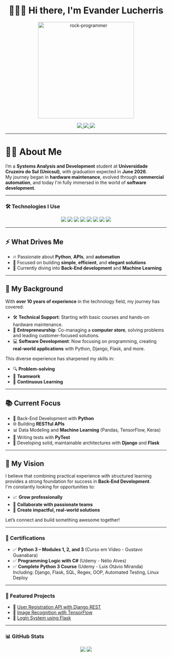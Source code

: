 <h1 align="center">👨🏻‍💻 Hi there, I'm Evander Lucherris</h1>

<p align="center">
  <img src="https://media.giphy.com/media/qgQUggAC3Pfv687qPC/giphy.gif" width="300" alt="rock-programmer">
</p>

<p align="center">
  <a href="https://github.com/evanderlucherris">
    <img src="https://komarev.com/ghpvc/?username=evanderlucherris&style=for-the-badge&color=blue" />
  </a>
  <a href="https://www.linkedin.com/in/evanderlucherris">
    <img src="https://img.shields.io/badge/LinkedIn-0e76a8?style=for-the-badge&logo=linkedin&logoColor=white" />
  </a>
  <a href="mailto:evanderlucherris@gmail.com">
    <img src="https://img.shields.io/badge/E--mail-D14836?style=for-the-badge&logo=gmail&logoColor=white" />
  </a>
</p>

---

# 👨‍💻 About Me

I’m a **Systems Analysis and Development** student at **Universidade Cruzeiro do Sul (Unicsul)**, with graduation expected in **June 2026**.  
My journey began in **hardware maintenance**, evolved through **commercial automation**, and today I'm fully immersed in the world of **software development**.

---

### 🛠️ Technologies I Use

<p align="center">
  <img src="https://img.shields.io/badge/Python-3776AB?style=for-the-badge&logo=python&logoColor=white" />
  <img src="https://img.shields.io/badge/Django-092E20?style=for-the-badge&logo=django&logoColor=white" />
  <img src="https://img.shields.io/badge/Flask-000000?style=for-the-badge&logo=flask&logoColor=white" />
  <img src="https://img.shields.io/badge/SQLite-07405E?style=for-the-badge&logo=sqlite&logoColor=white" />
  <img src="https://img.shields.io/badge/Pandas-150458?style=for-the-badge&logo=pandas&logoColor=white" />
  <img src="https://img.shields.io/badge/TensorFlow-FF6F00?style=for-the-badge&logo=tensorflow&logoColor=white" />
  <img src="https://img.shields.io/badge/Keras-D00000?style=for-the-badge&logo=keras&logoColor=white" />
  <img src="https://img.shields.io/badge/PyTest-0A9EDC?style=for-the-badge&logo=pytest&logoColor=white" />
</p>

---

## ⚡ What Drives Me

- 🔥 Passionate about **Python**, **APIs**, and **automation**
- 🎯 Focused on building **simple**, **efficient**, and **elegant solutions**
- 🤖 Currently diving into **Back-End development** and **Machine Learning**

---

## 💼 My Background

With **over 10 years of experience** in the technology field, my journey has covered:

- 🛠️ **Technical Support**: Starting with basic courses and hands-on hardware maintenance.
- 🏬 **Entrepreneurship**: Co-managing a **computer store**, solving problems and leading customer-focused solutions.
- 💻 **Software Development**: Now focusing on programming, creating **real-world applications** with Python, Django, Flask, and more.

This diverse experience has sharpened my skills in:

- 🔍 **Problem-solving**
- 🤝 **Teamwork**
- 🧠 **Continuous Learning**

---

## 📚 Current Focus

- 🐍 Back-End Development with **Python**
- 🌐 Building **RESTful APIs**
- 📊 Data Modeling and **Machine Learning** (Pandas, TensorFlow, Keras)
- 🧪 Writing tests with **PyTest**
- 🧱 Developing solid, maintainable architectures with **Django** and **Flask**

---

## 🚀 My Vision

I believe that combining practical experience with structured learning provides a strong foundation for success in **Back-End Development**.  
I'm constantly looking for opportunities to:

- 📈 **Grow professionally**
- 🤝 **Collaborate with passionate teams**
- 🧩 **Create impactful, real-world solutions**

Let’s connect and build something awesome together!


---


### 📜 Certifications

- ✅ **Python 3 – Modules 1, 2, and 3** (Curso em Vídeo - Gustavo Guanabara)  
- ✅ **Programming Logic with C#** (Udemy - Nélio Alves)  
- ✅ **Complete Python 3 Course** (Udemy - Luis Otávio Miranda)  
  Including: Django, Flask, SQL, Regex, OOP, Automated Testing, Linux Deploy

---

### 🚀 Featured Projects

- 🔗 [User Registration API with Django REST](https://github.com/evanderlucherris/api-cadastro)  
- 🔗 [Image Recognition with TensorFlow](https://github.com/evanderlucherris/classificador-imagens)  
- 🔗 [Login System using Flask](https://github.com/evanderlucherris/flask-login-system)

---

### 📊 GitHub Stats

<p align="center">
  <img src="https://github-readme-stats.vercel.app/api?username=evanderlucherris&show_icons=true&theme=radical&hide_border=true" />
  <img src="https://github-readme-stats.vercel.app/api/top-langs/?username=evanderlucherris&layout=compact&theme=radical&hide_border=true" />
</p>
